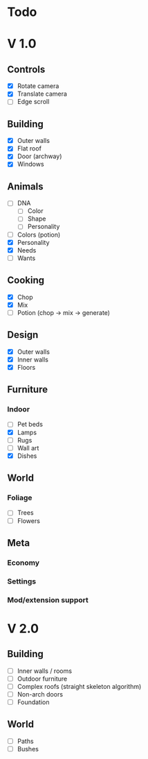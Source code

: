 # Todo

# V 1.0

## Controls
- [x] Rotate camera
- [x] Translate camera
- [ ] Edge scroll

## Building
- [x] Outer walls
- [x] Flat roof
- [x] Door (archway)
- [x] Windows

## Animals
- [ ] DNA
	- [ ] Color
	- [ ] Shape
	- [ ] Personality
- [ ] Colors (potion)
- [x] Personality
- [x] Needs
- [ ] Wants

## Cooking
- [x] Chop
- [x] Mix
- [ ] Potion (chop -> mix -> generate)

## Design
- [x] Outer walls
- [x] Inner walls
- [x] Floors

## Furniture
### Indoor
- [ ] Pet beds
- [x] Lamps
- [ ] Rugs
- [ ] Wall art
- [x] Dishes

## World
### Foliage
- [ ] Trees
- [ ] Flowers

## Meta
### Economy
### Settings
### Mod/extension support


# V 2.0

## Building
- [ ] Inner walls / rooms
- [ ] Outdoor furniture
- [ ] Complex roofs (straight skeleton algorithm)
- [ ] Non-arch doors
- [ ] Foundation

## World
- [ ] Paths
- [ ] Bushes
